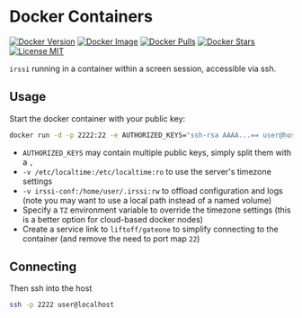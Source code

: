 # Docker Containers

[![Docker Version](https://images.microbadger.com/badges/version/patsissons/irssi-ssh.svg)](https://microbadger.com/images/patsissons/irssi-ssh) [![Docker Image](https://images.microbadger.com/badges/image/patsissons/irssi-ssh.svg)](https://microbadger.com/images/patsissons/irssi-ssh) [![Docker Pulls](https://img.shields.io/docker/pulls/patsissons/irssi-ssh.svg)](https://hub.docker.com/r/patsissons/irssi-ssh/) [![Docker Stars](https://img.shields.io/docker/stars/patsissons/irssi-ssh.svg)](https://hub.docker.com/r/patsissons/irssi-ssh/) [![License MIT](https://img.shields.io/badge/license-MIT-blue.svg)](https://opensource.org/licenses/MIT)

`irssi` running in a container within a screen session, accessible via ssh.

## Usage

Start the docker container with your public key:

```sh
docker run -d -p 2222:22 -e AUTHORIZED_KEYS="ssh-rsa AAAA...== user@host" -v /etc/localtime:/etc/localtime:ro -v irssi-conf:/home/user/.irssi:rw patsissons/irssi-ssh
```

* `AUTHORIZED_KEYS` may contain multiple public keys, simply split them with a `,`
* `-v /etc/localtime:/etc/localtime:ro` to use the server's timezone settings
* `-v irssi-conf:/home/user/.irssi:rw` to offload configuration and logs (note you may want to use a local path instead of a named volume)
* Specify a `TZ` environment variable to override the timezone settings (this is a better option for cloud-based docker nodes)
* Create a service link to `liftoff/gateone` to simplify connecting to the container (and remove the need to port map `22`)

## Connecting

Then ssh into the host

```sh
ssh -p 2222 user@localhost
```
